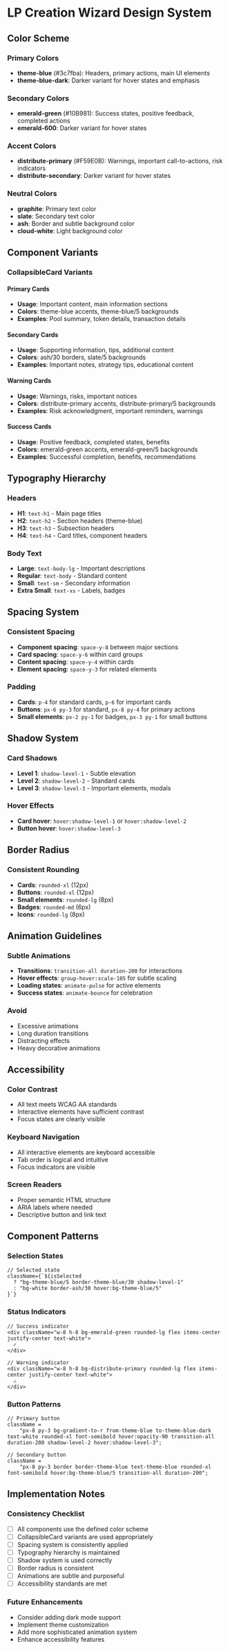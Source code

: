 # LP Creation Wizard Design System

## Color Scheme

### Primary Colors

-   **theme-blue** (#3c7fba): Headers, primary actions, main UI elements
-   **theme-blue-dark**: Darker variant for hover states and emphasis

### Secondary Colors

-   **emerald-green** (#10B981): Success states, positive feedback, completed actions
-   **emerald-600**: Darker variant for hover states

### Accent Colors

-   **distribute-primary** (#F59E0B): Warnings, important call-to-actions, risk indicators
-   **distribute-secondary**: Darker variant for hover states

### Neutral Colors

-   **graphite**: Primary text color
-   **slate**: Secondary text color
-   **ash**: Border and subtle background color
-   **cloud-white**: Light background color

## Component Variants

### CollapsibleCard Variants

#### Primary Cards

-   **Usage**: Important content, main information sections
-   **Colors**: theme-blue accents, theme-blue/5 backgrounds
-   **Examples**: Pool summary, token details, transaction details

#### Secondary Cards

-   **Usage**: Supporting information, tips, additional content
-   **Colors**: ash/30 borders, slate/5 backgrounds
-   **Examples**: Important notes, strategy tips, educational content

#### Warning Cards

-   **Usage**: Warnings, risks, important notices
-   **Colors**: distribute-primary accents, distribute-primary/5 backgrounds
-   **Examples**: Risk acknowledgment, important reminders, warnings

#### Success Cards

-   **Usage**: Positive feedback, completed states, benefits
-   **Colors**: emerald-green accents, emerald-green/5 backgrounds
-   **Examples**: Successful completion, benefits, recommendations

## Typography Hierarchy

### Headers

-   **H1**: `text-h1` - Main page titles
-   **H2**: `text-h2` - Section headers (theme-blue)
-   **H3**: `text-h3` - Subsection headers
-   **H4**: `text-h4` - Card titles, component headers

### Body Text

-   **Large**: `text-body-lg` - Important descriptions
-   **Regular**: `text-body` - Standard content
-   **Small**: `text-sm` - Secondary information
-   **Extra Small**: `text-xs` - Labels, badges

## Spacing System

### Consistent Spacing

-   **Component spacing**: `space-y-8` between major sections
-   **Card spacing**: `space-y-6` within card groups
-   **Content spacing**: `space-y-4` within cards
-   **Element spacing**: `space-y-3` for related elements

### Padding

-   **Cards**: `p-4` for standard cards, `p-6` for important cards
-   **Buttons**: `px-6 py-3` for standard, `px-8 py-4` for primary actions
-   **Small elements**: `px-2 py-1` for badges, `px-3 py-1` for small buttons

## Shadow System

### Card Shadows

-   **Level 1**: `shadow-level-1` - Subtle elevation
-   **Level 2**: `shadow-level-2` - Standard cards
-   **Level 3**: `shadow-level-3` - Important elements, modals

### Hover Effects

-   **Card hover**: `hover:shadow-level-1` or `hover:shadow-level-2`
-   **Button hover**: `hover:shadow-level-3`

## Border Radius

### Consistent Rounding

-   **Cards**: `rounded-xl` (12px)
-   **Buttons**: `rounded-xl` (12px)
-   **Small elements**: `rounded-lg` (8px)
-   **Badges**: `rounded-md` (6px)
-   **Icons**: `rounded-lg` (8px)

## Animation Guidelines

### Subtle Animations

-   **Transitions**: `transition-all duration-200` for interactions
-   **Hover effects**: `group-hover:scale-105` for subtle scaling
-   **Loading states**: `animate-pulse` for active elements
-   **Success states**: `animate-bounce` for celebration

### Avoid

-   Excessive animations
-   Long duration transitions
-   Distracting effects
-   Heavy decorative animations

## Accessibility

### Color Contrast

-   All text meets WCAG AA standards
-   Interactive elements have sufficient contrast
-   Focus states are clearly visible

### Keyboard Navigation

-   All interactive elements are keyboard accessible
-   Tab order is logical and intuitive
-   Focus indicators are visible

### Screen Readers

-   Proper semantic HTML structure
-   ARIA labels where needed
-   Descriptive button and link text

## Component Patterns

### Selection States

```tsx
// Selected state
className={`${isSelected
  ? "bg-theme-blue/5 border-theme-blue/30 shadow-level-1"
  : "bg-white border-ash/30 hover:bg-theme-blue/5"
}`}
```

### Status Indicators

```tsx
// Success indicator
<div className="w-8 h-8 bg-emerald-green rounded-lg flex items-center justify-center text-white">
  ✓
</div>

// Warning indicator
<div className="w-8 h-8 bg-distribute-primary rounded-lg flex items-center justify-center text-white">
  ⚠️
</div>
```

### Button Patterns

```tsx
// Primary button
className =
    "px-8 py-3 bg-gradient-to-r from-theme-blue to-theme-blue-dark text-white rounded-xl font-semibold hover:opacity-90 transition-all duration-200 shadow-level-2 hover:shadow-level-3";

// Secondary button
className =
    "px-8 py-3 border border-theme-blue text-theme-blue rounded-xl font-semibold hover:bg-theme-blue/5 transition-all duration-200";
```

## Implementation Notes

### Consistency Checklist

-   [ ] All components use the defined color scheme
-   [ ] CollapsibleCard variants are used appropriately
-   [ ] Spacing system is consistently applied
-   [ ] Typography hierarchy is maintained
-   [ ] Shadow system is used correctly
-   [ ] Border radius is consistent
-   [ ] Animations are subtle and purposeful
-   [ ] Accessibility standards are met

### Future Enhancements

-   Consider adding dark mode support
-   Implement theme customization
-   Add more sophisticated animation system
-   Enhance accessibility features

